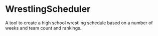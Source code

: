 # WrestlingScheduler
A tool to create a high school wrestling schedule based on a number of weeks and team count and rankings. 
